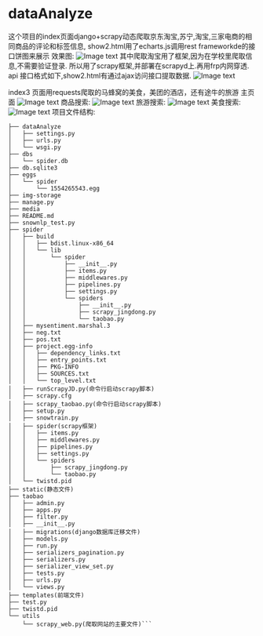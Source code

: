 # dataAnalyze
这个项目的index页面django+scrapy动态爬取京东淘宝,苏宁,淘宝,三家电商的相同商品的评论和标签信息, show2.html用了echarts.js调用rest frameworkde的接口饼图来展示
效果图:
![Image text](https://github.com/XZHhengge/dataAnalyze/blob/master/img-storage/image0005.png)
其中爬取淘宝用了框架,因为在学校里爬取信息,不需要验证登录.
所以用了scrapy框架,并部署在scrapyd上.再用frp内网穿透.
api 接口格式如下,show2.html有通过ajax访问接口提取数据.
![Image text](https://github.com/XZHhengge/dataAnalyze/blob/master/img-storage/image0006.png)

index3 页面用requests爬取的马蜂窝的美食，美团的酒店，还有途牛的旅游
主页面
![Image text](https://github.com/XZHhengge/dataAnalyze/blob/master/img-storage/image0002.png)
商品搜索:
![Image text](https://github.com/XZHhengge/dataAnalyze/blob/master/img-storage/image0003.png)
旅游搜索:
![Image text](https://github.com/XZHhengge/dataAnalyze/blob/master/img-storage/image0004.png)
美食搜索:
![Image text](https://github.com/XZHhengge/dataAnalyze/blob/master/img-storage/image0001.png)
项目文件结构:
```
├── dataAnalyze
│   ├── settings.py
│   ├── urls.py
│   └── wsgi.py
├── dbs
│   └── spider.db
├── db.sqlite3
├── eggs
│   └── spider
│       └── 1554265543.egg
├── img-storage
├── manage.py
├── media
├── README.md
├── snownlp_test.py
├── spider
│   ├── build
│   │   ├── bdist.linux-x86_64
│   │   └── lib
│   │       └── spider
│   │           ├── __init__.py
│   │           ├── items.py
│   │           ├── middlewares.py
│   │           ├── pipelines.py
│   │           ├── settings.py
│   │           └── spiders
│   │               ├── __init__.py
│   │               ├── scrapy_jingdong.py
│   │               └── taobao.py
│   ├── mysentiment.marshal.3
│   ├── neg.txt
│   ├── pos.txt
│   ├── project.egg-info
│   │   ├── dependency_links.txt
│   │   ├── entry_points.txt
│   │   ├── PKG-INFO
│   │   ├── SOURCES.txt
│   │   └── top_level.txt
│   ├── runScrapyJD.py(命令行启动scrapy脚本)
│   ├── scrapy.cfg
│   ├── scrapy_taobao.py(命令行启动scrapy脚本)
│   ├── setup.py
│   ├── snowtrain.py
│   ├── spider(scrapy框架)
│   │   ├── items.py
│   │   ├── middlewares.py
│   │   ├── pipelines.py
│   │   ├── settings.py
│   │   └── spiders
│   │       ├── scrapy_jingdong.py
│   │       └── taobao.py
│   └── twistd.pid
├── static(静态文件)
├── taobao
│   ├── admin.py
│   ├── apps.py
│   ├── filter.py
│   ├── __init__.py
│   ├── migrations(django数据库迁移文件)
│   ├── models.py
│   ├── run.py
│   ├── serializers_pagination.py
│   ├── serializers.py
│   ├── serializer_view_set.py
│   ├── tests.py
│   ├── urls.py
│   └── views.py
├── templates(前端文件)
├── test.py
├── twistd.pid
└── utils
    └── scrapy_web.py(爬取网站的主要文件)```



